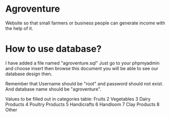 # Agroventure
Website so that small farmers or business people can generate income with the help of it.

# How to use database?
I have added a file named "agroventure.sql" Just go to your phpmyadmin and choose insert then browse this document you will be able to see our database design then.

Remember that Username should be "root" and password should not exist. And database name should be "agroventure".

Values to be filled out in categories table:
Fruits
	2 	Vegetables
	3 	Dairy Products
	4 	Poultry Products
	5 	Handicrafts
	6 	Handloom
        7   Clay Products
	8 	Other
